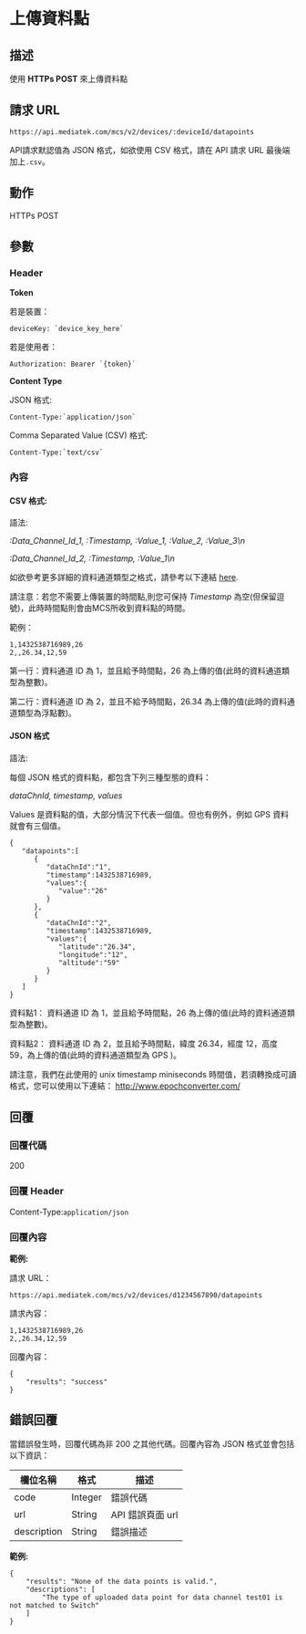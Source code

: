 # 上傳資料點

## 描述

使用 **HTTPs POST** 來上傳資料點

## 請求 URL

```
https://api.mediatek.com/mcs/v2/devices/:deviceId/datapoints

```

API請求默認值為 JSON 格式，如欲使用 CSV 格式，請在 API 請求 URL 最後端加上`.csv`。

## 動作
HTTPs POST

## 參數

### Header

**Token**

若是裝置：

```
deviceKey: `device_key_here`
```
若是使用者：
```
Authorization: Bearer `{token}`
```

**Content Type**

JSON 格式:
```
Content-Type:`application/json`
```

Comma Separated Value (CSV) 格式:
```
Content-Type:`text/csv`
```


### 內容

#### CSV 格式:

語法:

*:Data_Channel_Id_1, :Timestamp, :Value_1, :Value_2, :Value_3\n*

*:Data_Channel_Id_2, :Timestamp, :Value_1\n*

如欲參考更多詳細的資料通道類型之格式，請參考以下連結
[here](api_references#data_channel_format).

請注意：若您不需要上傳裝置的時間點,則您可保持 *Timestamp* 為空(但保留逗號)，此時時間點則會由MCS所收到資料點的時間。


範例：
```
1,1432538716989,26
2,,26.34,12,59
```
第一行：資料通道 ID 為 1，並且給予時間點，26 為上傳的值(此時的資料通道類型為整數)。

第二行：資料通道 ID 為 2，並且不給予時間點，26.34 為上傳的值(此時的資料通道類型為浮點數)。


#### JSON 格式

語法:

每個 JSON 格式的資料點，都包含下列三種型態的資料：

*dataChnId, timestamp, values*

Values 是資料點的值，大部分情況下代表一個值。但也有例外，例如 GPS 資料就會有三個值。

```
{
   "datapoints":[
      {
         "dataChnId":"1",
         "timestamp":1432538716989,
         "values":{
            "value":"26"
         }
      },
      {
         "dataChnId":"2",
         "timestamp":1432538716989,
         "values":{
            "latitude":"26.34",
            "longitude":"12",
            "altitude":"59"
         }
      }
   ]
}

```

資料點1： 資料通道 ID 為 1，並且給予時間點，26 為上傳的值(此時的資料通道類型為整數)。

資料點2： 資料通道 ID 為 2，並且給予時間點，緯度 26.34，經度 12，高度 59，為上傳的值(此時的資料通道類型為 GPS )。

請注意，我們在此使用的 unix timestamp miniseconds 時間值，若須轉換成可讀格式，您可以使用以下連結：
http://www.epochconverter.com/

## 回覆

### 回覆代碼
200

### 回覆 Header

Content-Type:`application/json`

### 回覆內容

**範例:**

請求 URL：
```
https://api.mediatek.com/mcs/v2/devices/d1234567890/datapoints
```

請求內容：

```
1,1432538716989,26
2,,26.34,12,59
```

回覆內容：

```
{
    "results": "success"
}
```

## 錯誤回覆

當錯誤發生時，回覆代碼為非 200 之其他代碼。回覆內容為 JSON 格式並會包括以下資訊：

| 欄位名稱 | 格式 |描述|
| --- | --- | --- |
| code | Integer | 錯誤代碼 |
| url | String | API 錯誤頁面 url|
| description | String | 錯誤描述 |

**範例:**

```
{
    "results": "None of the data points is valid.",
    "descriptions": [
        "The type of uploaded data point for data channel test01 is not matched to Switch"
    ]
}
```
